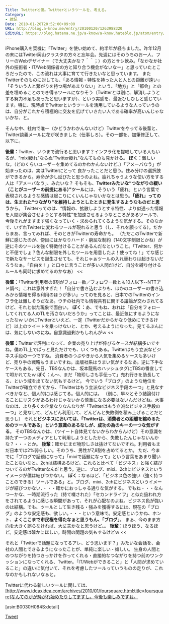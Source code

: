 ```yaml
---
Title: Twitterと僕。Twitterというツールを、考える。
Category:
- 雑記
Date: 2010-01-20T20:52:00+09:00
URL: http://blog.a-know.me/entry/20100120/1263988320
EditURL: https://blog.hatena.ne.jp/a-know/a-know.hateblo.jp/atom/entry/12921228815727979884
---
```


iPhone購入を契機に「Twitter」を使い始めて、約半年が経ちました。昨年12月の末にはTwitter岡山クラスタの方々と忘年会。先週にはそのうちのお一人、フリーのWebデザイナー（で大丈夫かな？＾＾；）の方とサシ飲み。「なかなか社外の技術者・IT/Web関係者の方と知り合う機会がないなー」と思っていたところだったので、この流れは大事に育てて行きたいなと思っています。
またTwitterそのものに対しても、「ある情報・特性を持った人と人との距離が遠い」「そういう人と繋がりを持つ場があまりない」という、「地方」と「都会」との差を埋めることのでき得るツールになりそう（Twitterとは別に、解消しようとする努力不足もあったと思いますが）、という実感を、最近ひしひしと感じています。特に、現時点でTwitterというツールを活用しているような人っていうのは、自分がこれから積極的に交友を広げていきたい人である確率が高いんじゃないかな、と。


そんな中、社内で唯一（かどうかわかんないけど）Twitterをやってる後輩と、Twitter談義メールに花が咲きました（仕事しろ）。その一部を、加筆修正して、以下に。

>>
<span style="font-weight:bold;">後輩：</span>Twitter、いつまで流行ると思います？インフラ化を提唱している人もいるが、“mixi疲れ”ならぬ“Twitter疲れ”なんてものも見かける。
<span style="font-weight:bold;">ぼく：</span>難しいな。（どのくらいユーザーを集めてるのかわかんないけど、）「アメーバなう」が始まったのは、実はTwitterにとって
良かったことだと思う。住み分けの選択肢ができるから。寿命が少し延びたと思うのよね。疲れちゃうような使い方をする人は「アメーバなう」、みたいな？
そもそも、<span style="font-weight:bold;">Twitterみたいな“つながりの緩い（ことがユーザーの前提にある）”ツール</span>には、そういう「疲れ」という言葉で表現されるような感情は起こりにくいんじゃないかなとは思う。<span style="font-weight:bold;">「疲れ」ってのは、生まれた“つながり”を維持しようとしたときに発生するようなものだと思う</span>から。
Twitterってのは、“情報の、拡散しようとする特性、より似通った情報を人間が集合させようとする特性”を加速させるようなところがあるツールで、今後それがますます強くなっていく・求められてくるような気がする。そのなかで、いずれTwitterに変わるツールが現れると思う（し、それを願ってる）。だからまあ、言ってみれば、そのときがTwitterの寿命かも。
（ただこのTwitterで新鮮に感じたのが、傍目にはかなりハード・窮屈な制約（140文字制限とかね）が逆にそのツールを強く特徴付けることがあるんだなということ。「Twitter、何かと不便でしょ？色んな制限を外したツールを用意したよ！使ってね！」てな感じで新たなサービスを誕生させても、それじゃぁツールの入れ替わりは起きないだろうなぁ。「自由を！」と口々に言うことが多い人間だけど、自分を縛り付けるルールも同時に求めてるのかなあ）
<<

>>
<span style="font-weight:bold;">後輩：</span>「Twitter利用者の8割がフォロー数／フォロワー数とも10人以下--NTTアド調べ」これは意外すぎた！「自分で書き込むよりも、ほかのユーザーの書き込みから情報を得る利用のほうが多い」ってのを見ると、日本でのTwitterのインフラ化は難しそうだなあ。ウチの社内でも情報共有に関する議論が交わされてるけど、それと似た現象で面白い。
<span style="font-weight:bold;">ぼく：</span>あ、でもね、おれは「自分をフォローしてくれてる人のTLを汚さないだろうか」ってことは、最近気にするようになったなｗ
いかにTwitterといえど、一定（Twitterだからかなり低めにできるけど）以上のツイートを乗っけないと、とか、考えるようになった。見てるぶんには、気にしないのにね。自意識過剰かもしれんがｗ
<<

>>
<span style="font-weight:bold;">後輩：</span>Twitterで評判になって、企業の売り上げが伸びるケースが結構多いですね。僕のTL上でぱっと見ただけでも、いくつもある。Twitterはもう立派なビジネス手段の一つですね。
消費者のつぶやきから人気を集めるケースも多いけど、売り手の戦略もうまいですね。出版社系はうまい気がするなあ。逆に下手なケースもある。先日、TBSなんかは、坂本龍馬のハッシュタグにTBSの番宣してて叩かれてたｗ
<span style="font-weight:bold;">ぼく：</span>ん〜、まだ「物珍しさも手伝って」売れ行きを助長してる、という域を出てない気もするけど。
今でいう「ブログ」のような地位をTwitterが確立できてから、「Twitterはもう立派なビジネス手段の一つ」と見なすべきかなと、個人的には感じてる。個人的には。
（別に、早々とそう結論付けることにリスクがあるわけじゃないから慎重になる必要はないんだけどね。大事なのは、より多くの企業なりなんなりが「Twitterはもう立派なビジネス手段の一つ」と見なして、どんどん利用して、どんどんと失敗例を積み上げることだと思うし）
それと<span style="font-weight:bold;">ビジネスにおいては、「Twitterは、消費者との距離を縮めるためのツールである」という意識のあるなしが、成功の為のキーの一つな気がする</span>。
そのTBSなんかは、（ツイート自体見てないからわからんけど）その意識を持たず一つのメディアとして利用しようとしたから、失敗したんじゃないんかな？・・・とか。
<span style="font-weight:bold;">後輩：</span>確かにまだ物珍しさは抜けてないですね。利用者もまだ日本では2%弱らしい。そのうち、男性が7,8割を占めてるとか。
ただ、今までに「ブログで話題になって」「mixiで話題になって」という言葉をあまり聞いたことないなと。2chは結構あるけど。これらと比べて「ビジネス」と強く結びついてるのがTwitterなんだと思う。逆に、ブログ、mixi、2chにビジネスというイメージが僕は結びつかない。
<span style="font-weight:bold;">ぼく：</span>なるほど、「ビジネス色の強い（強く持つことのできる）ツールである」と。ブログ、mixi、2chにビジネスというイメージが結びつかない、・・・確かにおっしゃる通りな気がする。
でもね・・・なんつーかな、一時期流行った（持て囃された）「セカンドライフ」と似た扱われ方をされてるように感じる瞬間があって、それが心配なのよね。ビジネス色が強いのは結構。でも、ツールとして生き残る・強みを獲得するには、現在の「ブログ」のような安定感も、欲しい。・・・という意味で。安定感というかね、ホント、<span style="font-weight:bold;">よくここまで市民権を得たなぁと思うもん、「ブログ」</span>。
まぁ、今のまま方向を大きく誤らなければ、大丈夫かなと思うけど。。
<span style="font-weight:bold;">後輩：</span>ほうほう、なるほど。安定感は確かにほしい。時間の問題の気もするけどｗ
<<


それと「Twitterで話題になってるアレ、どう思います？」みたいな会話を、会社の人間とできるようになったことが、単純に楽しい・嬉しい。
生身の人間とのつながりを持つきっかけを作ってくれる・直接的なつながりを持つ前のワンクッションになってくれる、Twitter。「IT/Webができること」と「人間が求めていること」の違いに気付いて、それを考慮したツールっていうものの走りが、これなのかもしれないなぁと。

Twitterに代わる新しいツールに関しては、[http://www.ideaxidea.com/archives/2010/01/foursquare.html:title=foursquare]なんてのがが騒がれ始めたりしてますし。今後も楽しみですね。


[asin:B0030H084S:detail]



<a href="http://twitter.com/share" class="twitter-share-button" data-count="horizontal" data-via="a_know" data-related="CDiT_info" data-lang="ja">Tweet</a><script type="text/javascript" src="http://platform.twitter.com/widgets.js"></script>

